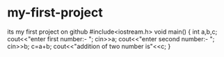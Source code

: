 # my-first-project
its my first project on github 
#include<iostream.h>
void main()
{
int a,b,c;
cout<<"enter first number:- ";
cin>>a;
cout<<"enter second number:- ";
cin>>b;
c=a+b;
cout<<"addition of two number is"<<c;
}
